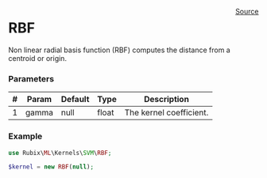 <p><span style="float:right;"><a href="https://github.com/RubixML/RubixML/blob/master/src/Kernels/SVM/RBF.php">Source</a></span></p>

# RBF
Non linear radial basis function (RBF) computes the distance from a centroid or origin.

### Parameters
| # | Param | Default | Type | Description |
|---|---|---|---|---|
| 1 | gamma | null | float | The kernel coefficient. |

### Example
```php
use Rubix\ML\Kernels\SVM\RBF;

$kernel = new RBF(null);
```